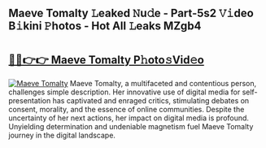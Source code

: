 ## Maeve Tomalty 𝙻eaked 𝙽u𝚍e - Part-5s2 𝚅𝚒deo B𝚒kini 𝙿hotos - Hot All 𝙻eaks MZgb4

# <h2><a href="http://ld5122.urlbe.top/?page=Maeve+Tomalty">🔗🔗👉👉 Maeve Tomalty P𝚑oto𝚜Vid𝚎o</a></h2>

[![Maeve Tomalty](https://i.imgur.com/eBuTRDB.gif)](http://ld5122.urlbe.top/?page=Maeve+Tomalty)
Maeve Tomalty, a multifaceted and contentious person, challenges simple description. Her innovative use of digital media for self-presentation has captivated and enraged critics, stimulating debates on consent, morality, and the essence of online communities. Despite the uncertainty of her next actions, her impact on digital media is profound. Unyielding determination and undeniable magnetism fuel Maeve Tomalty journey in the digital landscape.
